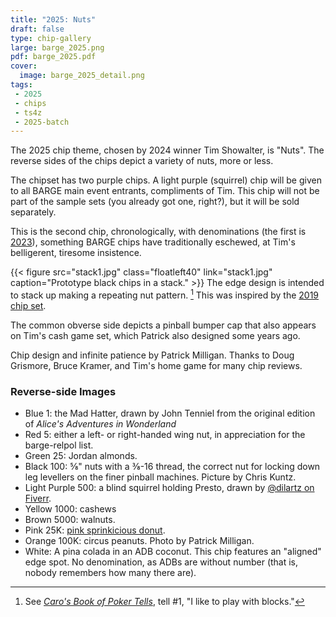 ```yaml
---
title: "2025: Nuts"
draft: false
type: chip-gallery
large: barge_2025.png
pdf: barge_2025.pdf
cover:
  image: barge_2025_detail.png
tags:
 - 2025
 - chips
 - ts4z
 - 2025-batch
---
```


The 2025 chip theme, chosen by 2024 winner Tim Showalter, is "Nuts".  The
reverse sides of the chips depict a variety of nuts, more or less.

The chipset has two purple chips.  A light purple (squirrel) chip will be given
to all BARGE main event entrants, compliments of Tim.  This chip will not be
part of the sample sets (you already got one, right?), but it will be sold
separately.

This is the second chip, chronologically, with denominations (the first is
[2023](../2023)), something BARGE chips have traditionally eschewed, at Tim's
belligerent, tiresome insistence.

{{< figure src="stack1.jpg" class="floatleft40" link="stack1.jpg"
  caption="Prototype black chips in a stack." >}} 
The edge design is intended to stack up making a repeating nut pattern. [^tell1]
This was inspired by the [2019 chip set](../2019/).

[^tell1]: See [*Caro's Book of Poker
    Tells*](https://books.google.com/books?id=CNJDAgAAQBAJ&printsec=frontcover#v=onepage&q&f=false),
    tell \#1, "I like to play with blocks."

The common obverse side depicts a pinball bumper cap that also appears on Tim's
cash game set, which Patrick also designed some years ago.

Chip design and infinite patience by Patrick Milligan.  Thanks to Doug
Grismore, Bruce Kramer, and Tim's home game for many chip reviews.

### Reverse-side Images

* Blue 1: the Mad Hatter, drawn by John Tenniel from the original edition of
  *Alice's Adventures in Wonderland*
* Red 5: either a left- or right-handed wing nut, in appreciation for the
  barge-relpol list.
* Green 25: Jordan almonds.
* Black 100: ⅝" nuts with a ⅜-16 thread, the correct nut for locking down leg
  levellers on the finer pinball machines.  Picture by Chris Kuntz.
* Light Purple 500: a blind squirrel holding Presto, drawn by
  [@dilartz on Fiverr](https://www.fiverr.com/dilartz).
* Yellow 1000: cashews
* Brown 5000: walnuts.
* Pink 25K: [pink sprinkicious
  donut](https://www.flickr.com/photos/paxtonholley/2667879134/in/album-72157606109687865).
* Orange 100K: circus peanuts.  Photo by Patrick Milligan.
* White: A pina colada in an ADB coconut.  This chip features an "aligned"
  edge spot. No denomination, as ADBs are without number (that is, nobody
  remembers how many there are).

[^1]: That is, nobody remembers how many there are.
